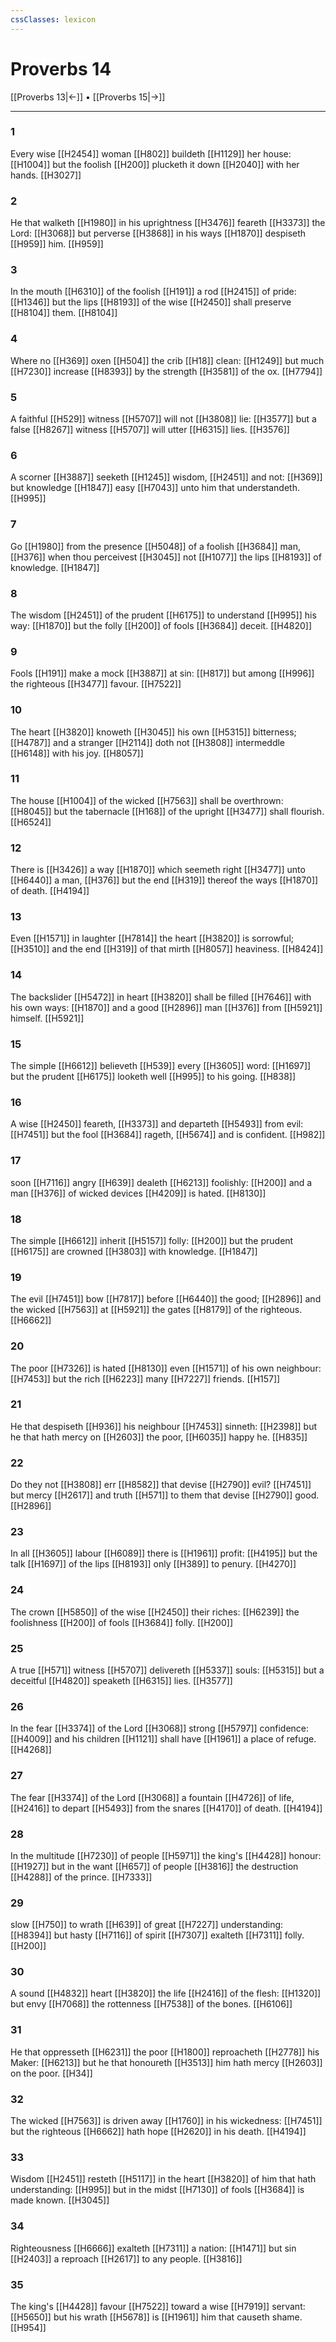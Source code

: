 ```yaml
---
cssClasses: lexicon
---
```

# Proverbs 14

[[Proverbs 13|←]] • [[Proverbs 15|→]]

---

### 1
Every wise [[H2454]] woman [[H802]] buildeth [[H1129]] her house: [[H1004]] but the foolish [[H200]] plucketh it down [[H2040]] with her hands. [[H3027]]

### 2
He that walketh [[H1980]] in his uprightness [[H3476]] feareth [[H3373]] the Lord: [[H3068]] but perverse [[H3868]] in his ways [[H1870]] despiseth [[H959]] him. [[H959]]

### 3
In the mouth [[H6310]] of the foolish [[H191]] a rod [[H2415]] of pride: [[H1346]] but the lips [[H8193]] of the wise [[H2450]] shall preserve [[H8104]] them. [[H8104]]

### 4
Where no [[H369]] oxen [[H504]] the crib [[H18]] clean: [[H1249]] but much [[H7230]] increase [[H8393]] by the strength [[H3581]] of the ox. [[H7794]]

### 5
A faithful [[H529]] witness [[H5707]] will not [[H3808]] lie: [[H3577]] but a false [[H8267]] witness [[H5707]] will utter [[H6315]] lies. [[H3576]]

### 6
A scorner [[H3887]] seeketh [[H1245]] wisdom, [[H2451]] and not: [[H369]] but knowledge [[H1847]] easy [[H7043]] unto him that understandeth. [[H995]]

### 7
Go [[H1980]] from the presence [[H5048]] of a foolish [[H3684]] man, [[H376]] when thou perceivest [[H3045]] not [[H1077]] the lips [[H8193]] of knowledge. [[H1847]]

### 8
The wisdom [[H2451]] of the prudent [[H6175]] to understand [[H995]] his way: [[H1870]] but the folly [[H200]] of fools [[H3684]] deceit. [[H4820]]

### 9
Fools [[H191]] make a mock [[H3887]] at sin: [[H817]] but among [[H996]] the righteous [[H3477]] favour. [[H7522]]

### 10
The heart [[H3820]] knoweth [[H3045]] his own [[H5315]] bitterness; [[H4787]] and a stranger [[H2114]] doth not [[H3808]] intermeddle [[H6148]] with his joy. [[H8057]]

### 11
The house [[H1004]] of the wicked [[H7563]] shall be overthrown: [[H8045]] but the tabernacle [[H168]] of the upright [[H3477]] shall flourish. [[H6524]]

### 12
There is [[H3426]] a way [[H1870]] which seemeth right [[H3477]] unto [[H6440]] a man, [[H376]] but the end [[H319]] thereof the ways [[H1870]] of death. [[H4194]]

### 13
Even [[H1571]] in laughter [[H7814]] the heart [[H3820]] is sorrowful; [[H3510]] and the end [[H319]] of that mirth [[H8057]] heaviness. [[H8424]]

### 14
The backslider [[H5472]] in heart [[H3820]] shall be filled [[H7646]] with his own ways: [[H1870]] and a good [[H2896]] man [[H376]] from [[H5921]] himself. [[H5921]]

### 15
The simple [[H6612]] believeth [[H539]] every [[H3605]] word: [[H1697]] but the prudent [[H6175]] looketh well [[H995]] to his going. [[H838]]

### 16
A wise [[H2450]] feareth, [[H3373]] and departeth [[H5493]] from evil: [[H7451]] but the fool [[H3684]] rageth, [[H5674]] and is confident. [[H982]]

### 17
soon [[H7116]] angry [[H639]] dealeth [[H6213]] foolishly: [[H200]] and a man [[H376]] of wicked devices [[H4209]] is hated. [[H8130]]

### 18
The simple [[H6612]] inherit [[H5157]] folly: [[H200]] but the prudent [[H6175]] are crowned [[H3803]] with knowledge. [[H1847]]

### 19
The evil [[H7451]] bow [[H7817]] before [[H6440]] the good; [[H2896]] and the wicked [[H7563]] at [[H5921]] the gates [[H8179]] of the righteous. [[H6662]]

### 20
The poor [[H7326]] is hated [[H8130]] even [[H1571]] of his own neighbour: [[H7453]] but the rich [[H6223]] many [[H7227]] friends. [[H157]]

### 21
He that despiseth [[H936]] his neighbour [[H7453]] sinneth: [[H2398]] but he that hath mercy on [[H2603]] the poor, [[H6035]] happy he. [[H835]]

### 22
Do they not [[H3808]] err [[H8582]] that devise [[H2790]] evil? [[H7451]] but mercy [[H2617]] and truth [[H571]] to them that devise [[H2790]] good. [[H2896]]

### 23
In all [[H3605]] labour [[H6089]] there is [[H1961]] profit: [[H4195]] but the talk [[H1697]] of the lips [[H8193]] only [[H389]] to penury. [[H4270]]

### 24
The crown [[H5850]] of the wise [[H2450]] their riches: [[H6239]] the foolishness [[H200]] of fools [[H3684]] folly. [[H200]]

### 25
A true [[H571]] witness [[H5707]] delivereth [[H5337]] souls: [[H5315]] but a deceitful [[H4820]] speaketh [[H6315]] lies. [[H3577]]

### 26
In the fear [[H3374]] of the Lord [[H3068]] strong [[H5797]] confidence: [[H4009]] and his children [[H1121]] shall have [[H1961]] a place of refuge. [[H4268]]

### 27
The fear [[H3374]] of the Lord [[H3068]] a fountain [[H4726]] of life, [[H2416]] to depart [[H5493]] from the snares [[H4170]] of death. [[H4194]]

### 28
In the multitude [[H7230]] of people [[H5971]] the king's [[H4428]] honour: [[H1927]] but in the want [[H657]] of people [[H3816]] the destruction [[H4288]] of the prince. [[H7333]]

### 29
slow [[H750]] to wrath [[H639]] of great [[H7227]] understanding: [[H8394]] but hasty [[H7116]] of spirit [[H7307]] exalteth [[H7311]] folly. [[H200]]

### 30
A sound [[H4832]] heart [[H3820]] the life [[H2416]] of the flesh: [[H1320]] but envy [[H7068]] the rottenness [[H7538]] of the bones. [[H6106]]

### 31
He that oppresseth [[H6231]] the poor [[H1800]] reproacheth [[H2778]] his Maker: [[H6213]] but he that honoureth [[H3513]] him hath mercy [[H2603]] on the poor. [[H34]]

### 32
The wicked [[H7563]] is driven away [[H1760]] in his wickedness: [[H7451]] but the righteous [[H6662]] hath hope [[H2620]] in his death. [[H4194]]

### 33
Wisdom [[H2451]] resteth [[H5117]] in the heart [[H3820]] of him that hath understanding: [[H995]] but in the midst [[H7130]] of fools [[H3684]] is made known. [[H3045]]

### 34
Righteousness [[H6666]] exalteth [[H7311]] a nation: [[H1471]] but sin [[H2403]] a reproach [[H2617]] to any people. [[H3816]]

### 35
The king's [[H4428]] favour [[H7522]] toward a wise [[H7919]] servant: [[H5650]] but his wrath [[H5678]] is [[H1961]] him that causeth shame. [[H954]]